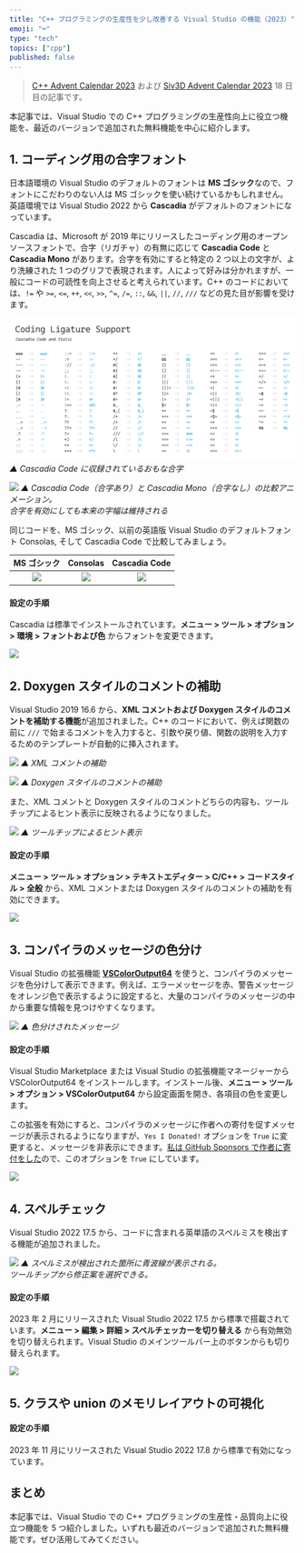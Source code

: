 ```yaml
---
title: "C++ プログラミングの生産性を少し改善する Visual Studio の機能（2023）"
emoji: "⌨️"
type: "tech"
topics: ["cpp"]
published: false
---
```


> [C++ Advent Calendar 2023](https://qiita.com/advent-calendar/2023/cxx) および [Siv3D Advent Calendar 2023](https://qiita.com/advent-calendar/2023/siv3d) 18 日目の記事です。

本記事では、Visual Studio での C++ プログラミングの生産性向上に役立つ機能を、最近のバージョンで追加された無料機能を中心に紹介します。

## 1. コーディング用の合字フォント
日本語環境の Visual Studio のデフォルトのフォントは **MS ゴシック**なので、フォントにこだわりのない人は MS ゴシックを使い続けているかもしれません。英語環境では Visual Studio 2022 から **Cascadia** がデフォルトのフォントになっています。

Cascadia は、Microsoft が 2019 年にリリースしたコーディング用のオープンソースフォントで、合字（リガチャ）の有無に応じて **Cascadia Code** と **Cascadia Mono** があります。合字を有効にすると特定の 2 つ以上の文字が、より洗練された 1 つのグリフで表現されます。人によって好みは分かれますが、一般にコードの可読性を向上させると考えられています。C++ のコードにおいては、`!=` や `>=`, `<=`, `++`, `<<`, `>>`, `^=`, `/=`, `::`, `&&`, `||`, `//`, `///` などの見た目が影響を受けます。

![](https://raw.githubusercontent.com/microsoft/cascadia-code/main/images/ligatures.png)
*▲ Cascadia Code に収録されているおもな合字*

![](https://storage.googleapis.com/zenn-user-upload/b1655934400b-20231218.gif)
*▲ Cascadia Code（合字あり）と Cascadia Mono（合字なし）の比較アニメーション。<br>合字を有効にしても本来の字幅は維持される*

同じコードを、MS ゴシック、以前の英語版 Visual Studio のデフォルトフォント Consolas, そして Cascadia Code で比較してみましょう。

| MS ゴシック | Consolas | Cascadia Code |
|:--:|:--:|:--:|
| ![](https://storage.googleapis.com/zenn-user-upload/a46eaa30efa0-20231218.png) | ![](https://storage.googleapis.com/zenn-user-upload/d7ce83191a5c-20231218.png) | ![](https://storage.googleapis.com/zenn-user-upload/e47b6127db5f-20231218.png) |

#### 設定の手順
Cascadia は標準でインストールされています。**メニュー > ツール > オプション > 環境 > フォントおよび色** からフォントを変更できます。

![](https://storage.googleapis.com/zenn-user-upload/1bf510e2d084-20231218.png)


## 2. Doxygen スタイルのコメントの補助
Visual Studio 2019 16.6 から、**XML コメントおよび Doxygen スタイルのコメントを補助する機能**が追加されました。C++ のコードにおいて、例えば関数の前に `///` で始まるコメントを入力すると、引数や戻り値、関数の説明を入力するためのテンプレートが自動的に挿入されます。

![](https://storage.googleapis.com/zenn-user-upload/05a8c7ab8292-20231218.gif)
*▲ XML コメントの補助*

![](https://storage.googleapis.com/zenn-user-upload/d8031a172c69-20231218.gif)
*▲ Doxygen スタイルのコメントの補助*

また、XML コメントと Doxygen スタイルのコメントどちらの内容も、ツールチップによるヒント表示に反映されるようになりました。

![](https://storage.googleapis.com/zenn-user-upload/3459b5d3e49a-20231218.png)
*▲ ツールチップによるヒント表示*

#### 設定の手順
**メニュー > ツール > オプション > テキストエディター > C/C++ > コードスタイル > 全般** から、XML コメントまたは Doxygen スタイルのコメントの補助を有効にできます。

![](https://storage.googleapis.com/zenn-user-upload/bc1a81b42415-20231218.png)


## 3. コンパイラのメッセージの色分け
Visual Studio の拡張機能 [**VSColorOutput64**](https://marketplace.visualstudio.com/items?itemName=MikeWard-AnnArbor.VSColorOutput64) を使うと、コンパイラのメッセージを色分けして表示できます。例えば、エラーメッセージを赤、警告メッセージをオレンジ色で表示するように設定すると、大量のコンパイラのメッセージの中から重要な情報を見つけやすくなります。

![](https://storage.googleapis.com/zenn-user-upload/b6d5f3346408-20231218.png)
*▲ 色分けされたメッセージ*

#### 設定の手順
Visual Studio Marketplace または Visual Studio の拡張機能マネージャーから VSColorOutput64 をインストールします。インストール後、**メニュー > ツール > オプション > VSColorOutput64** から設定画面を開き、各項目の色を変更します。

この拡張を有効にすると、コンパイラのメッセージに作者への寄付を促すメッセージが表示されるようになりますが、`Yes I Donated!` オプションを `True` に変更すると、メッセージを非表示にできます。[私は GitHub Sponsors で作者に寄付をした](https://github.com/sponsors/mike-ward)ので、このオプションを `True` にしています。

![](https://storage.googleapis.com/zenn-user-upload/2fda1e98cfa4-20231218.png)


## 4. スペルチェック
Visual Studio 2022 17.5 から、コードに含まれる英単語のスペルミスを検出する機能が追加されました。

![](https://storage.googleapis.com/zenn-user-upload/edd7e7fb4bee-20231218.png)
*▲ スペルミスが検出された箇所に青波線が表示される。<br>ツールチップから修正案を選択できる。*

#### 設定の手順
2023 年 2 月にリリースされた Visual Studio 2022 17.5 から標準で搭載されています。**メニュー > 編集 > 詳細 > スペルチェッカーを切り替える** から有効無効を切り替えられます。Visual Studio のメインツールバー上のボタンからも切り替えられます。

![](https://storage.googleapis.com/zenn-user-upload/a83aa667ac16-20231218.png)


## 5. クラスや union のメモリレイアウトの可視化




#### 設定の手順
2023 年 11 月にリリースされた Visual Studio 2022 17.8 から標準で有効になっています。


## まとめ
本記事では、Visual Studio での C++ プログラミングの生産性・品質向上に役立つ機能を 5 つ紹介しました。いずれも最近のバージョンで追加された無料機能です。ぜひ活用してみてください。

